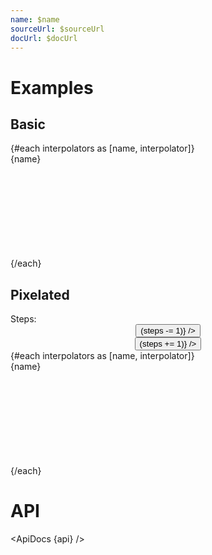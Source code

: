 ```yaml
---
name: $name
sourceUrl: $sourceUrl
docUrl: $docUrl
---
```


<script lang="ts">
	import { ApiDocs } from 'svelte-ux';

	import {
		interpolateViridis,
		interpolateTurbo,
		interpolatePiYG,
		interpolateRdBu,
		interpolateBlues,
		schemePurples,
		schemeSpectral,
		schemeRdBu,
	} from 'd3-scale-chromatic';
	import * as d3chromatic from 'd3-scale-chromatic';

	import { Button, TextField } from 'svelte-ux';
	import { mdiMinus, mdiPlus } from '@mdi/js';

	import api from '$lib/components/ColorRamp.svelte?raw&sveld';

	import Chart, { Svg } from '$lib/components/Chart.svelte';
	import ColorRamp from '$lib/components/ColorRamp.svelte';

	import Preview from '$lib/docs/Preview.svelte';

	let width = '100%';
	let height = 20;
	let steps = 3;

	const interpolators = Object.entries(d3chromatic)
		.filter(([key, value]) => key.startsWith('interpolate'))

	const schemes = Object.entries(d3chromatic)
		.filter(([key, value]) => key.startsWith('scheme'))
</script>

# Examples

## Basic

<Preview>
	<div class="grid gap-4">
		{#each interpolators as [name, interpolator]}
			<div>
				<div class="text-sm">{name}</div>
				<svg {width} {height}>
					<ColorRamp {interpolator} {width} {height} />
				</svg>
			</div>
		{/each}
	</div>
</Preview>

## Pixelated

<div class="inline-flex gap-3 items-center mb-1 ml-4">
	<span class="text-sm text-black/50">Steps:</span>
	<TextField type="integer" bind:value={steps} align="center" class="w-24">
		<div slot="prepend" class="flex">
			<Button icon={mdiMinus} on:click={() => (steps -= 1)} />
		</div>
		<div slot="append" class="flex">
			<Button icon={mdiPlus} on:click={() => (steps += 1)} />
		</div>
	</TextField>
</div>

<Preview>
	<div class="grid gap-4">
		{#each interpolators as [name, interpolator]}
			<div>
				<div class="text-sm">{name}</div>
				<svg {width} {height}>
					<ColorRamp {interpolator} {width} {height} {steps} style="image-rendering: pixelated" />
				</svg>
			</div>
		{/each}
	</div>
</Preview>

# API

<ApiDocs {api} />
